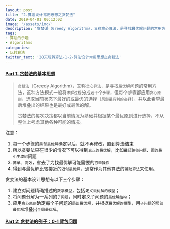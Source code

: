 ```yaml
---
layout: post
title: "2.算法设计常用思想之贪婪法"
date: 2019-04-01 00:12:02
image: '/assets/img/'
description: '贪婪法（Greedy Algorithm），又称贪心算法，是寻找最优解问题的常用方法'
tags:
- 算法的乐趣
- Algorithms
categories:
- 玩转算法
twitter_text: '28天玩转算法-1-2-算法设计常用思想之贪婪法'
---
```


#### [Part 1: 贪婪法的基本思想](#part1)

> `贪婪法`（Greedy Algorithm），又称`贪心算法`，是寻找`最优解`问题的常用方法，这种方法模式一般将`求解过程`分成`若干`个`步骤`，但每个步骤都应用`贪心原则`，选取当前状态下最好的或最优的选择（`局部最有利的选择`），并以此希望最后堆叠出的结果也是最好或最优的解。
>
> 贪婪法的每次决策都以当前情况为基础并根据某个最优原则进行选择，不从整体上考虑其他各种可能的情况。

注意：

1. 每一个步骤的`局部最优解`确定以后，就不再修改，直到算法结束
2. 所以贪婪法只在很少的情况下可以得到`真正的最优解`，比如`最短路径问题`、`图的最小生成树`问题
3. `简单`、`高效`，省去了为找最优解可能需要的`穷举操作`
4. 得到与最优解比较接近的`近似最优解`，通常作为其他算法的`辅助算法`来使用。

贪婪法的基本设计思想有以下三个步骤：

1. 建立对问题精确描述的`数学模型`，包括`定义最优解的模型`；
2. 将问题分解为一系列的`子问题`，同时定义子问题的`最优解结构`；
3. 应用`贪心原则`确定每个子问题的`局部最优解`，并根据`最优解的模型`，用`子问题`的`局部最优解`堆叠出`全局最优解`。

#### [Part 2: 贪婪法的例子：0-1 背包问题](#part2)
